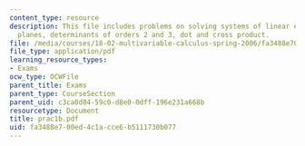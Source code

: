 ```yaml
---
content_type: resource
description: This file includes problems on solving systems of linear equations, lines,
  planes, determinants of orders 2 and 3, dot and cross product.
file: /media/courses/18-02-multivariable-calculus-spring-2006/fa3488e700ed4c1acce6b5111730b077_prac1b.pdf
file_type: application/pdf
learning_resource_types:
- Exams
ocw_type: OCWFile
parent_title: Exams
parent_type: CourseSection
parent_uid: c3ca0d84-59c0-d8e0-0dff-196e231a668b
resourcetype: Document
title: prac1b.pdf
uid: fa3488e7-00ed-4c1a-cce6-b5111730b077
---
```

